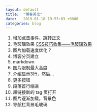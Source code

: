 ```yaml
---
layout: default
title:  "博客美化"
date:   2019-01-18 19:55:03 +0800
categories: blog
---
```

1. 增加点击事件，跳转正文
2. 毛玻璃效果
[CSS技巧收集——毛玻璃效果](https://www.cnblogs.com/ghost-xyx/p/5677168.html)
3. 图片加载速度优化？
4. 博客分页建立
5. markdown
6. 图片限制最大高度
7. 介绍显示3行，然后...
8. 更多按钮
9. 段落首行缩进
10. 超链接新的 tag 页打开
11. 图片逐渐加载，背景色
12. 导航栏背景毛玻璃

